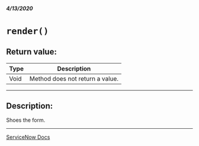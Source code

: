 ##### 4/13/2020
# `render()`
## Return value:
| Type | Description |
|---|---|
| Void | Method does not return a value. |

---

## Description:
Shoes the form.

---

[ServiceNow Docs](https://developer.servicenow.com/dev.do#!/reference/api/newyork/client/c_GlideModalFormV3API#r_GMFV3-render)